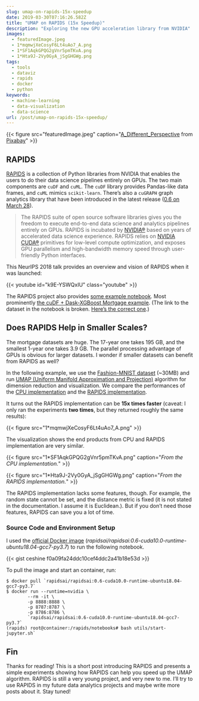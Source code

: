 ```yaml
---
slug: umap-on-rapids-15x-speedup
date: 2019-03-30T07:16:26.582Z
title: "UMAP on RAPIDS (15x Speedup)"
description: "Exploring the new GPU acceleration library from NVIDIA"
images:
  - featuredImage.jpeg
  - 1*mqmwjXeCosyF6Lt4uAo7_A.png
  - 1*SF1AqkGPQG2gVnr5pmTKvA.png
  - 1*Hta9J-2Vy0GyA_jSgGHGWg.png
tags:
  - tools
  - dataviz
  - rapids
  - docker
  - python
keywords:
  - machine-learning
  - data-visualization
  - data-science
url: /post/umap-on-rapids-15x-speedup/
---
```


{{< figure src="featuredImage.jpeg" caption="[A_Different_Perspective](https://pixabay.com/users/A_Different_Perspective-2135817/?utm_source=link-attribution&utm_medium=referral&utm_campaign=image&utm_content=3648832) from [Pixabay](https://pixabay.com/?utm_source=link-attribution&utm_medium=referral&utm_campaign=image&utm_content=3648832)" >}}

## RAPIDS

[RAPIDS](https://rapids.ai/) is a collection of Python libraries from NVIDIA that enables the users to do their data science pipelines entirely on GPUs. The two main components are `cuDF` and `cuML`. The `cuDF` library provides Pandas-like data frames, and `cuML` mimics `scikit-learn`. There’s also a `cuGRAPH` graph analytics library that have been introduced in the latest release ([0.6 on March 28](https://medium.com/rapids-ai/the-road-to-1-0-building-for-the-long-haul-657ae1afdfd6)).

> The RAPIDS suite of open source software libraries gives you the freedom to execute end-to-end data science and analytics pipelines entirely on GPUs. RAPIDS is incubated by [NVIDIA®](https://nvidia.com) based on years of accelerated data science experience. RAPIDS relies on [NVIDIA CUDA®](https://developer.nvidia.com/cuda-toolkit) primitives for low-level compute optimization, and exposes GPU parallelism and high-bandwidth memory speed through user-friendly Python interfaces.

This NeurIPS 2018 talk provides an overview and vision of RAPIDS when it was launched:

{{< youtube id="k9E-YSWQxIU" class="youtube" >}}

The RAPIDS project also provides [some example notebook](https://github.com/rapidsai/notebooks). Most prominently [the cuDF + Dask-XGBoost Mortgage example](https://github.com/rapidsai/notebooks/blob/branch-0.6/mortgage/E2E.ipynb). (The link to the dataset in the notebook is broken. [Here’s the correct one](https://rapidsai.github.io/datasets/).)

## Does RAPIDS Help in Smaller Scales?

The mortgage datasets are huge. The 17-year one takes 195 GB, and the smallest 1-year one takes 3.9 GB. The parallel processing advantage of GPUs is obvious for larger datasets. I wonder if smaller datasets can benefit from RAPIDS as well?

In the following example, we use the [Fashion-MNIST dataset](https://github.com/zalandoresearch/fashion-mnist) (~30MB) and run [UMAP (Uniform Manifold Approximation and Projection)](https://umap-learn.readthedocs.io/en/latest/) algorithm for dimension reduction and visualization. We compare the performances of the [CPU implementation](https://github.com/lmcinnes/umap) and the [RAPIDS implementation](https://rapidsai.github.io/projects/cuml/en/0.6.0/api.html#umap).

It turns out the RAPIDS implementation can be **15x times faster** (caveat: I only ran the experiments **two times**, but they returned roughly the same results):

{{< figure src="1*mqmwjXeCosyF6Lt4uAo7_A.png" >}}

The visualization shows the end products from CPU and RAPIDS implementation are very similar.

{{< figure src="1*SF1AqkGPQG2gVnr5pmTKvA.png" caption="*From the CPU implementation.*" >}}

{{< figure src="1*Hta9J-2Vy0GyA_jSgGHGWg.png" caption="*From the RAPIDS implementation.*" >}}

The RAPIDS implementation lacks some features, though. For example, the random state cannot be set, and the distance metric is fixed (it is not stated in the documentation. I assume it is Euclidean.). But if you don’t need those features, RAPIDS can save you a lot of time.

### Source Code and Environment Setup

I used the [official Docker image](https://docs.rapids.ai/containers/rapids-demo) (_rapidsai/rapidsai:0.6-cuda10.0-runtime-ubuntu18.04-gcc7-py3.7_) to run the following notebook.

{{< gist ceshine f0a09fa24ddc10cef4ddc2a41b18e53d >}}

To pull the image and start an container, run:

```
$ docker pull `rapidsai/rapidsai:0.6-cuda10.0-runtime-ubuntu18.04-gcc7-py3.7`
$ docker run --runtime=nvidia \
        --rm -it \
        -p 8888:8888 \
        -p 8787:8787 \
        -p 8786:8786 \
        `rapidsai/rapidsai:0.6-cuda10.0-runtime-ubuntu18.04-gcc7-py3.7`
(rapids) root@container:/rapids/notebooks# bash utils/start-jupyter.sh`
```

## Fin

Thanks for reading! This is a short post introducing RAPIDS and presents a simple experiments showing how RAPIDS can help you speed up the UMAP algorithm. RAPIDS is still a very young project, and very new to me. I’ll try to use RAPIDS in my future data analytics projects and maybe write more posts about it. Stay tuned!
